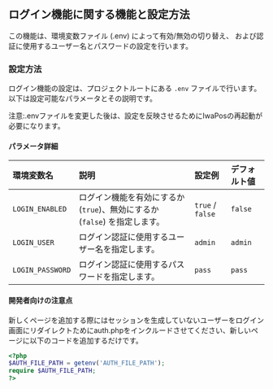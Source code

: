 ## ログイン機能に関する機能と設定方法
この機能は、環境変数ファイル (.env) によって有効/無効の切り替え、
および認証に使用するユーザー名とパスワードの設定を行います。

### 設定方法
ログイン機能の設定は、プロジェクトルートにある `.env` ファイルで行います。
以下は設定可能なパラメータとその説明です。

注意:.envファイルを変更した後は、設定を反映させるためにIwaPosの再起動が必要になります。

#### パラメータ詳細

| 環境変数名       | 説明                                                                       | 設定例           | デフォルト値 |
| :--------------- | :------------------------------------------------------------------------- | :--------------- | :----------- |
| `LOGIN_ENABLED`  | ログイン機能を有効にするか (`true`)、無効にするか (`false`) を指定します。 | `true` / `false` | `false`      |
| `LOGIN_USER`     | ログイン認証に使用するユーザー名を指定します。                             | `admin`          | `admin`      |
| `LOGIN_PASSWORD` | ログイン認証に使用するパスワードを指定します。                             | `pass`           | `pass`       |


#### 開発者向けの注意点
新しくページを追加する際にはセッションを生成していないユーザーをログイン画面にリダイレクトためにauth.phpをインクルードさせてください、新しいページに以下のコードを追加するだけです。

```php
<?php
$AUTH_FILE_PATH = getenv('AUTH_FILE_PATH');
require $AUTH_FILE_PATH;
?>
```

